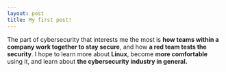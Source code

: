 ```yaml
---
layout: post
title: My first post!
---
```


The part of cybersecurity that interests me the most is **how teams within a company work together to stay secure**, and how **a red team tests the security**.  I hope to learn more about **Linux**, become **more comfortable** using it, and learn about **the cybersecurity industry in general.**
